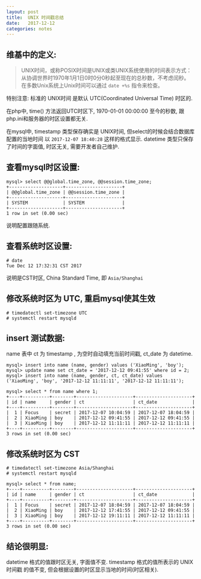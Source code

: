 ```yaml
---
layout: post
title:  UNIX 时间戳总结
date:   2017-12-12
categories: notes
---
```


## 维基中的定义:

> UNIX时间，或称POSIX时间是UNIX或类UNIX系统使用的时间表示方式：从协调世界时1970年1月1日0时0分0秒起至现在的总秒数，不考虑闰秒。
> 在多数Unix系统上Unix时间可以通过 `date +%s` 指令来检查。

特别注意: 标准的 UNIX时间 是默认 UTC(Coordinated Universal Time) 时区的.

在php中, time() 方法返回UTC时区下, 1970-01-01 00:00:00 至今的秒数, 跟php.ini和服务器的时区设置都无关.

在mysql中, timestamp 类型保存确实是 UNIX时间, 但select的时候会结合数据库配置的当地时间 以 `2017-12-07 18:40:28` 这样的格式显示.
datetime 类型只保存了时间的字面值, 时区无关, 需要开发者自己维护.


## 查看mysql时区设置:

```
mysql> select @@global.time_zone, @@session.time_zone;
+--------------------+---------------------+
| @@global.time_zone | @@session.time_zone |
+--------------------+---------------------+
| SYSTEM             | SYSTEM              |
+--------------------+---------------------+
1 row in set (0.00 sec)

```

说明配置跟随系统.

## 查看系统时区设置:

```
# date
Tue Dec 12 17:32:31 CST 2017

```

说明是CST时区, China Standard Time, 即 `Asia/Shanghai`

## 修改系统时区为 UTC, 重启mysql使其生效

```
# timedatectl set-timezone UTC
# systemctl restart mysqld
```

## insert 测试数据:
name 表中 ct 为 timestamp , 为空时自动填充当前时间戳, ct_date 为 datetime.

```
mysql> insert into name (name, gender) values ('XiaoMing', 'boy');
mysql> update name set ct_date = '2017-12-12 09:41:55' where id = 2;
mysql> insert into name (name, gender, ct, ct_date) values ('XiaoMing', 'boy', '2017-12-12 11:11:11', '2017-12-12 11:11:11');

mysql> select * from name where 1;
+----+----------+--------+---------------------+---------------------+
| id | name     | gender | ct                  | ct_date             |
+----+----------+--------+---------------------+---------------------+
|  1 | Focus    | secret | 2017-12-07 10:04:59 | 2017-12-07 18:04:59 |
|  2 | XiaoMing | boy    | 2017-12-12 09:41:55 | 2017-12-12 09:41:55 |
|  3 | XiaoMing | boy    | 2017-12-12 11:11:11 | 2017-12-12 11:11:11 |
+----+----------+--------+---------------------+---------------------+
3 rows in set (0.00 sec)

```

## 修改系统时区为 CST

```
# timedatectl set-timezone Asia/Shanghai
# systemctl restart mysqld

mysql> select * from name;
+----+----------+--------+---------------------+---------------------+
| id | name     | gender | ct                  | ct_date             |
+----+----------+--------+---------------------+---------------------+
|  1 | Focus    | secret | 2017-12-07 18:04:59 | 2017-12-07 18:04:59 |
|  2 | XiaoMing | boy    | 2017-12-12 17:41:55 | 2017-12-12 09:41:55 |
|  3 | XiaoMing | boy    | 2017-12-12 19:11:11 | 2017-12-12 11:11:11 |
+----+----------+--------+---------------------+---------------------+
3 rows in set (0.00 sec)
```

## 结论很明显:

datetime 格式的值跟时区无关, 字面值不变.
timestamp 格式的值所表示的 UNIX时间戳 的值不变, 但会根据设置的时区显示当地的时间(时区相关).



